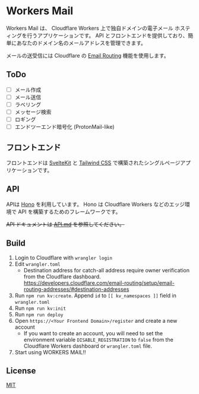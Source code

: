 # Workers Mail

Workers Mail は、 Cloudflare Workers 上で独自ドメインの電子メール ホスティングを行うアプリケーションです。 API とフロントエンドを提供しており、簡単にあなたのドメイン名のメールアドレスを管理できます。  

メールの送受信には Cloudflare の [Email Routing](https://developers.cloudflare.com/email-routing/email-workers/) 機能を使用します。

## ToDo

- [ ] メール作成
- [ ] メール送信
- [ ] ラベリング
- [ ] メッセージ検索
- [ ] ロギング
- [ ] エンドツーエンド暗号化 (ProtonMail-like)

## フロントエンド

フロントエンドは [SvelteKit](https://kit.svelte.dev/) と [Tailwind CSS](https://tailwindcss.com/) で構築されたシングルページアプリケーションです。  

## API

APIは [Hono](https://hono.dev/) を利用しています。 Hono は Cloudflare Workers などのエッジ環境で API を構築するためのフレームワークです。

~~API ドキュメントは [API.md](./docs/API.md) を参照してください。~~  

<!-- ## 使い方

Workers Mail のセットアップは、以下の手順に従ってください。

1. Cloudflare にアカウントを作成し、自分のドメイン名を登録します。
2. Cloudflare Email Routing の利用を開始します。
3. Workers Mailをビルドします。 -->

## Build

1. Login to Cloudflare with `wrangler login`
2. Edit `wrangler.toml`
   - Destination address for catch-all address require owner verification from the Cloudflare dashboard. https://developers.cloudflare.com/email-routing/setup/email-routing-addresses/#destination-addresses
3. Run `npm run kv:create`. Append `id` to `[[ kv_namespaces ]]` field in `wrangler.toml`
4. Run `npm run kv:init`
5. Run `npm run deploy`
6. Open `https://<Your Frontend Domain>/register` and create a new account
   - If you want to create an account, you will need to set the environment variable `DISABLE_REGISTRATION` to `false` from the Cloudflare Workers dashboard or `wrangler.toml` file.
7. Start using WORKERS MAIL!!

## License

[MIT](https://raw.githubusercontent.com/shinosaki/workers-mail/main/LICENSE)
